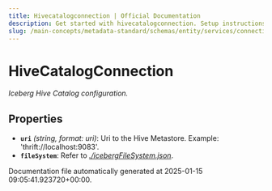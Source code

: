 ```yaml
---
title: Hivecatalogconnection | Official Documentation
description: Get started with hivecatalogconnection. Setup instructions, features, and configuration details inside.
slug: /main-concepts/metadata-standard/schemas/entity/services/connections/database/iceberg/hivecatalogconnection
---
```


# HiveCatalogConnection

*Iceberg Hive Catalog configuration.*

## Properties

- **`uri`** *(string, format: uri)*: Uri to the Hive Metastore. Example: 'thrift://localhost:9083'.
- **`fileSystem`**: Refer to *[./icebergFileSystem.json](#icebergFileSystem.json)*.


Documentation file automatically generated at 2025-01-15 09:05:41.923720+00:00.
